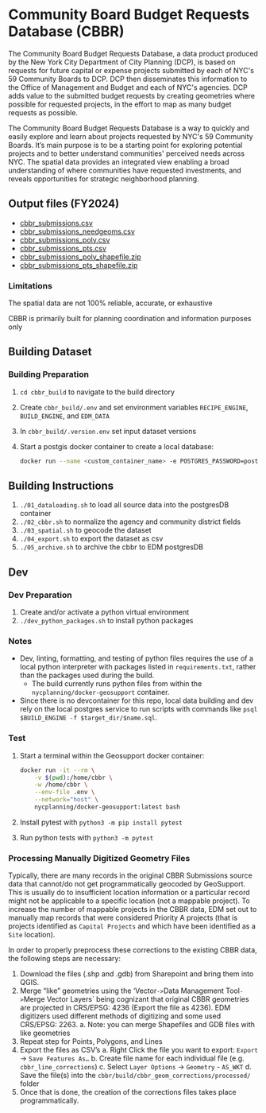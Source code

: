 # Community Board Budget Requests Database (CBBR)

The Community Board Budget Requests Database, a data product produced by the New York City Department of City Planning (DCP), is based on requests for future capital or expense projects submitted by each of NYC's 59 Community Boards to DCP.  DCP then disseminates this information to the Office of Management and Budget and each of NYC's agencies.  DCP adds value to the submitted budget requests by creating geometries where possible for requested projects, in the effort to map as many budget requests as possible.

The Community Board Budget Requests Database is a way to quickly and easily explore and learn about projects requested by NYC's 59 Community Boards.  It’s main purpose is to be a starting point for exploring potential projects and to better understand communities' perceived needs across NYC.  The spatial data provides an integrated view enabling a broad understanding of where communities have requested investments, and reveals opportunities for strategic neighborhood planning.

## Output files (FY2024)

- [cbbr_submissions.csv](https://raw.githubusercontent.com/NYCPlanning/data-engineering/main/products/cbbr/cbbr_build/output/FY2024/cbbr_export.csv)
- [cbbr_submissions_needgeoms.csv](https://raw.githubusercontent.com/NYCPlanning/data-engineering/main/products/cbbr/cbbr_build/output/FY2024/cbbr_submissions_needgeoms.csv)
- [cbbr_submissions_poly.csv](https://raw.githubusercontent.com/NYCPlanning/data-engineering/main/products/cbbr/cbbr_build/output/FY2024/cbbr_submissions_poly.csv)
- [cbbr_submissions_pts.csv](https://raw.githubusercontent.com/NYCPlanning/data-engineering/main/products/cbbr/cbbr_build/output/FY2024/cbbr_submissions_pts.csv)
- [cbbr_submissions_poly_shapefile.zip](https://raw.githubusercontent.com/NYCPlanning/data-engineering/main/products/cbbr/cbbr_build/output/FY2024/cbbr_submissions_poly_shapefile.zip)
- [cbbr_submissions_pts_shapefile.zip](https://raw.githubusercontent.com/NYCPlanning/data-engineering/main/products/cbbr/cbbr_build/output/FY2024/cbbr_submissions_pts_shapefile.zip)

### Limitations

The spatial data are not 100% reliable, accurate, or exhaustive

CBBR is primarily built for planning coordination and information purposes only

## Building Dataset

### Building Preparation

1. `cd cbbr_build` to navigate to the build directory
2. Create `cbbr_build/.env` and set environment variables `RECIPE_ENGINE`, `BUILD_ENGINE`, and `EDM_DATA`
3. In `cbbr_build/.version.env` set input dataset versions
4. Start a postgis docker container to create a local database:

    ```bash
    docker run --name <custom_container_name> -e POSTGRES_PASSWORD=postgres -p 5432:5432 -d postgis/postgis
    ```

## Building Instructions

1. `./01_dataloading.sh` to load all source data into the postgresDB container
2. `./02_cbbr.sh` to normalize the agency and community district fields
3. `./03_spatial.sh` to geocode the dataset
4. `./04_export.sh` to export the dataset as csv
5. `./05_archive.sh` to archive the cbbr to EDM postgresDB

## Dev

### Dev Preparation

1. Create and/or activate a python virtual environment
2. `./dev_python_packages.sh` to install python packages

### Notes

- Dev, linting, formatting, and testing of python files requires the use of a local python interpreter with packages listed in `requirements.txt`, rather than the packages used during the build.
  - The build currently runs python files from within the `nycplanning/docker-geosupport` container.
- Since there is no devcontainer for this repo, local data building and dev rely on the local postgres service to run scripts with commands like `psql $BUILD_ENGINE -f $target_dir/$name.sql`.

### Test

1. Start a terminal within the Geosupport docker container:

    ```bash
    docker run -it --rm \
        -v $(pwd):/home/cbbr \
        -w /home/cbbr \
        --env-file .env \
        --network="host" \
        nycplanning/docker-geosupport:latest bash
    ```

2. Install pytest with `python3 -m pip install pytest`
3. Run python tests with `python3 -m pytest`


### Processing Manually Digitized Geometry Files

Typically, there are many records in the original CBBR Submissions source data that cannot/do not get programmatically geocoded by GeoSupport. This is usually do to insufficient location information or a particular record might not be applicable to a specific location (not a mappable project). To increase the number of mappable projects in the CBBR data, EDM set out to manually map records that were considered Priority A projects (that is projects identified as `Capital Projects` and which have been identified as a `Site` location).

In order to properly preprocess these corrections to the existing CBBR data, the following steps are necessary: 

1. Download the files (.shp and .gdb) from Sharepoint and bring them into QGIS.
2. Merge “like” geometries using the ‘Vector` -> `Data Management Tool` -> `Merge Vector Layers` being cognizant that original CBBR geometries are projected in CRS/EPSG: 4236 (Export the file as 4236). EDM digitizers used different methods of digitizing and some used CRS/EPSG: 2263.
    a. Note: you can merge Shapefiles and GDB files with like geometries 
3. Repeat step for Points, Polygons, and Lines
4. Export the files as CSV’s
    a. Right Click the file you want to export: `Export` -> `Save Features As…` 
    b. Create file name for each individual file (e.g. `cbbr_line_corrections`)
    c. Select `Layer Options` -> `Geometry` - `AS_WKT`
    d. Save the file(s) into the `cbbr/build/cbbr_geom_corrections/processed/` folder 
5. Once that is done, the creation of the corrections files takes place programmatically.
